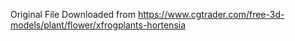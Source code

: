 Original File Downloaded from https://www.cgtrader.com/free-3d-models/plant/flower/xfrogplants-hortensia
